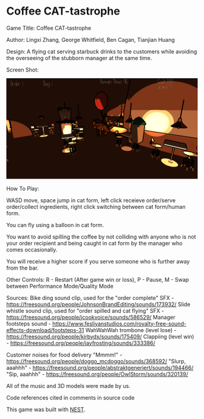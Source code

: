 # Coffee CAT-tastrophe

Game Title: Coffee CAT-tastrophe

Author: Lingxi Zhang, George Whitfield, Ben Cagan, Tianjian Huang

Design: A flying cat serving starbuck drinks to the customers while avoiding the overseeing of the stubborn manager at the same time. 


Screen Shot:

![Screen Shot](screenshot.png)

How To Play:

WASD move, space jump in cat form, left click receieve order/serve order/collect ingredients, right click switching between cat form/human form.

You can fly using a balloon in cat form.

You want to avoid spilling the coffee by not colliding with anyone who is not your
order recipient and being caught in cat form by the manager who comes 
occasionally.

You will receive a higher score if you serve someone who is further away from the bar.

Other Controls: R - Restart (After game win or loss), P - Pause, M - Swap between Performance Mode/Quality Mode

Sources:
Bike ding sound clip, used for the "order complete" SFX - https://freesound.org/people/JohnsonBrandEditing/sounds/173932/
Slide whistle sound clip, used for "order spilled and cat flying" SFX - https://freesound.org/people/jcookvoice/sounds/586529/
Manager footsteps sound - https://www.fesliyanstudios.com/royalty-free-sound-effects-download/footsteps-31
WahWahWah trombone (level lose) - https://freesound.org/people/kirbydx/sounds/175409/
Clappiing (level win) - https://freesound.org/people/jayfrosting/sounds/333386/

Customer noises for food delivery
"Mmmm!" - https://freesound.org/people/doggo_mcdoggo/sounds/368592/
"Slurp, aaahhh" - https://freesound.org/people/abstraktgeneriert/sounds/194466/
"Sip, aaahhh" - https://freesound.org/people/OwlStorm/sounds/320139/

All of the music and 3D models were made by us. 

Code references cited in comments in source code

This game was built with [NEST](NEST.md).

